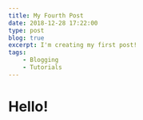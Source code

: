 ```yaml
---
title: My Fourth Post
date: 2018-12-28 17:22:00
type: post
blog: true
excerpt: I'm creating my first post!
tags:
    - Blogging
    - Tutorials
---
```


# Hello!
